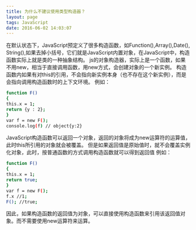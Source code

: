 ```yaml
---
title: 为什么不建议使用类型构造器？
layout: page
tags: JavaScript
date: 2016-06-02 14:03:07
---
```


在默认状态下，JavaScript预定义了很多构造函数，如Function(),Array(),Date(),
String(),如果去掉小括号，它们就是JavaScript内置对象，在JavaScript中，构造函数实际上就是类的一种抽象结构。
js的对象构造器，实际上是一个函数，如果不用new，相当于直接调用函数，用new方式，会创建对象的一个新实例。
构造函数内如果有对this的引用，不会指向新实例本身（也不存在这个新实例），而是会指向调用构造函数时的上下文环境。
例如：

```bash
function F()
{
this.x = 1;
return {y : 2};
}
var f = new F();
console.log(f) // object{y:2}
```

JavaScript构造函数可以返回一个对象，返回的对象将成为new运算符的运算值，此时this所引用的对象就会被覆盖。
但是如果返回值是原始值时，就不会覆盖实例化对象，此时，按普通函数的方式调用构造函数就可以得到返回值
例如：

```bash
function F()
{
this.x = 1;
return true;
}
var f = new F();
f.x //1;
F(); //true;
```

因此，如果构造函数的返回值为对象，可以直接使用构造函数来引用该返回值对象。而不需要使用new运算符来运算。